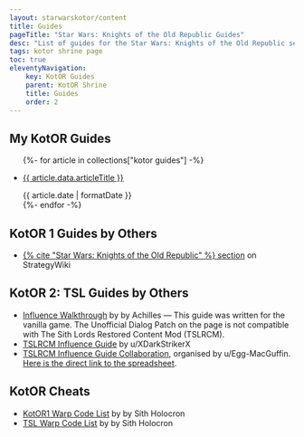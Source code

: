 ```yaml
---
layout: starwarskotor/content
title: Guides
pageTitle: "Star Wars: Knights of the Old Republic Guides"
desc: "List of guides for the Star Wars: Knights of the Old Republic series I have written or found useful. This page also includes lists of cheats."
tags: kotor shrine page
toc: true
eleventyNavigation:
    key: KotOR Guides
    parent: KotOR Shrine
    title: Guides
    order: 2
---
```


## My KotOR Guides
<ul>
{%- for article in collections["kotor guides"] -%}
    <li>
        <p><a href="{{ article.url }}">{{ article.data.articleTitle }}</a></p>
        <time datetime="{{ article.date }}">{{ article.date | formatDate }}</time>
    </li>
{%- endfor -%}
</ul>

## KotOR 1 Guides by Others
* [{% cite "Star Wars: Knights of the Old Republic" %} section](https://strategywiki.org/wiki/Star_Wars:_Knights_of_the_Old_Republic) on StrategyWiki

## KotOR 2: TSL Guides by Others
* [Influence Walkthrough](https://web.archive.org/web/20190104130924/www.starwarsknights.com/influence.php) by by Achilles — This guide was written for the vanilla game. The Unofficial Dialog Patch on the page is not compatible with The Sith Lords Restored Content Mod (TSLRCM).
* [TSLRCM Influence Guide](https://www.reddit.com/r/kotor/comments/ruofg1/kotor_2_tslrcm_influence_guide/) by u/XDarkStrikerX
* [TSLRCM Influence Guide Collaboration](https://www.reddit.com/r/kotor/comments/vmhn73/kotor_2_tslrcm_influence_guide_collaboration/), organised by u/Egg-MacGuffin. [Here is the direct link to the spreadsheet](https://docs.google.com/spreadsheets/d/1SppuhOhl3AU-EAKjSji1EIJm41OTjeRGfVHbnmRwqio/edit?usp=sharing).

## KotOR Cheats
* [KotOR1 Warp Code List](https://deadlystream.com/blogs/entry/414-blog-112-the-kotor1-warp-code-list/) by by Sith Holocron
* [TSL Warp Code List](https://deadlystream.com/blogs/entry/413-blog-111-the-tsl-warp-code-list/) by by Sith Holocron